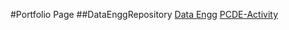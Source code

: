 #Portfolio Page
##DataEnggRepository
<a href="http://rkprabhu72.github.io/dev_data_engg"> Data Engg</a>
<a href="https://rkprabhu72.github.io/PCDE-Activity-9.1">PCDE-Activity</a>
